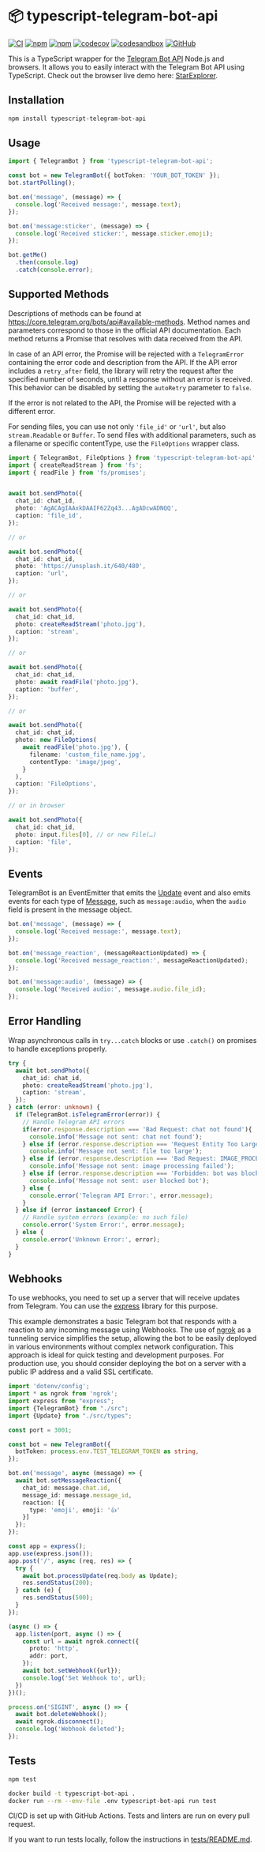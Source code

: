 # 📦 typescript-telegram-bot-api
[![CI](https://github.com/Borodin/typescript-telegram-bot-api/actions/workflows/ci.yml/badge.svg)](https://github.com/Borodin/typescript-telegram-bot-api/actions/workflows/ci.yml)
[![npm](https://img.shields.io/npm/v/typescript-telegram-bot-api)](https://www.npmjs.com/package/typescript-telegram-bot-api)
[![npm](https://img.shields.io/npm/dt/typescript-telegram-bot-api)](https://www.npmjs.com/package/typescript-telegram-bot-api)
[![codecov](https://codecov.io/github/Borodin/typescript-telegram-bot-api/graph/badge.svg?token=509N5AZDTV)](https://codecov.io/github/Borodin/typescript-telegram-bot-api)
[![codesandbox](https://img.shields.io/badge/Open_in-sandbox-eaff96)](https://codesandbox.io/p/sandbox/interesting-wave-qgspfs)
[![GitHub](https://img.shields.io/badge/Bot_API-v8.3-0088cc)](https://core.telegram.org/bots/api#february-12-2025)


This is a TypeScript wrapper for the [Telegram Bot API](https://core.telegram.org/bots/api) Node.js and browsers. It allows you to easily interact with the Telegram Bot API using TypeScript.
Check out the browser live demo here: [StarExplorer](https://borodin.github.io/StarExplorer/).

## Installation

```bash
npm install typescript-telegram-bot-api
```
## Usage

```typescript
import { TelegramBot } from 'typescript-telegram-bot-api';

const bot = new TelegramBot({ botToken: 'YOUR_BOT_TOKEN' });
bot.startPolling();

bot.on('message', (message) => {
  console.log('Received message:', message.text);
});

bot.on('message:sticker', (message) => {
  console.log('Received sticker:', message.sticker.emoji);
});

bot.getMe()
  .then(console.log)
  .catch(console.error);
```

## Supported Methods
Descriptions of methods can be found at https://core.telegram.org/bots/api#available-methods.
Method names and parameters correspond to those in the official API documentation.
Each method returns a Promise that resolves with data received from the API.

In case of an API error, the Promise will be rejected with a `TelegramError` containing the error code and description from the API.
If the API error includes a `retry_after` field, the library will retry the request after the specified number of seconds, until a response without an error is received. This behavior can be disabled by setting the `autoRetry` parameter to `false`.

If the error is not related to the API, the Promise will be rejected with a different error.

For sending files, you can use not only ```'file_id'``` or ```'url'```, but also ```stream.Readable``` or ```Buffer```.
To send files with additional parameters, such as a filename or specific contentType, use the ```FileOptions``` wrapper class.
```typescript
import { TelegramBot, FileOptions } from 'typescript-telegram-bot-api';
import { createReadStream } from 'fs';
import { readFile } from 'fs/promises';


await bot.sendPhoto({
  chat_id: chat_id,
  photo: 'AgACAgIAAxkDAAIF62Zq43...AgADcwADNQQ',
  caption: 'file_id',
});

// or

await bot.sendPhoto({
  chat_id: chat_id,
  photo: 'https://unsplash.it/640/480',
  caption: 'url',
});

// or

await bot.sendPhoto({
  chat_id: chat_id,
  photo: createReadStream('photo.jpg'),
  caption: 'stream',
});

// or 

await bot.sendPhoto({
  chat_id: chat_id,
  photo: await readFile('photo.jpg'),
  caption: 'buffer',
});

// or 

await bot.sendPhoto({
  chat_id: chat_id,
  photo: new FileOptions(
    await readFile('photo.jpg'), {
      filename: 'custom_file_name.jpg',
      contentType: 'image/jpeg',
    }
  ),
  caption: 'FileOptions',
});

// or in browser

await bot.sendPhoto({
  chat_id: chat_id,
  photo: input.files[0], // or new File(…)
  caption: 'file',
});
```
## Events
TelegramBot is an EventEmitter that emits the [Update](https://core.telegram.org/bots/api#update) event and also emits events for each type of [Message](https://core.telegram.org/bots/api#message), such as `message:audio`, when the `audio` field is present in the message object.
```typescript
bot.on('message', (message) => {
  console.log('Received message:', message.text);
});

bot.on('message_reaction', (messageReactionUpdated) => {
  console.log('Received message_reaction:', messageReactionUpdated);
});

bot.on('message:audio', (message) => {
  console.log('Received audio:', message.audio.file_id);
});
```

## Error Handling
Wrap asynchronous calls in `try...catch` blocks or use `.catch()` on promises to handle exceptions properly.

```typescript
try {
  await bot.sendPhoto({
    chat_id: chat_id,
    photo: createReadStream('photo.jpg'),
    caption: 'stream',
  });
} catch (error: unknown) {
  if (TelegramBot.isTelegramError(error)) {
    // Handle Telegram API errors
    if(error.response.description === 'Bad Request: chat not found'){
      console.info('Message not sent: chat not found');
    } else if (error.response.description === 'Request Entity Too Large'){
      console.info('Message not sent: file too large');
    } else if (error.response.description === 'Bad Request: IMAGE_PROCESS_FAILED'){
      console.info('Message not sent: image processing failed');
    } else if (error.response.description === 'Forbidden: bot was blocked by the user'){
      console.info('Message not sent: user blocked bot');
    } else {
      console.error('Telegram API Error:', error.message);
    }
  } else if (error instanceof Error) {
    // Handle system errors (example: no such file)
    console.error('System Error:', error.message);
  } else {
    console.error('Unknown Error:', error);
  }
}
```

## Webhooks
To use webhooks, you need to set up a server that will receive updates from Telegram. You can use the [express](https://www.npmjs.com/package/express) library for this purpose.

This example demonstrates a basic Telegram bot that responds with a reaction to any incoming message using Webhooks. The use of [ngrok](https://www.npmjs.com/package/ngrok) as a tunneling service simplifies the setup, allowing the bot to be easily deployed in various environments without complex network configuration. This approach is ideal for quick testing and development purposes. For production use, you should consider deploying the bot on a server with a public IP address and a valid SSL certificate.
```typescript
import 'dotenv/config';
import * as ngrok from 'ngrok';
import express from "express";
import {TelegramBot} from "./src";
import {Update} from "./src/types";

const port = 3001;

const bot = new TelegramBot({
  botToken: process.env.TEST_TELEGRAM_TOKEN as string,
});

bot.on('message', async (message) => {
  await bot.setMessageReaction({
    chat_id: message.chat.id,
    message_id: message.message_id,
    reaction: [{
      type: 'emoji', emoji: '👍'
    }]
  });
});

const app = express();
app.use(express.json());
app.post('/', async (req, res) => {
  try {
    await bot.processUpdate(req.body as Update);
    res.sendStatus(200);
  } catch (e) {
    res.sendStatus(500);
  }
});

(async () => {
  app.listen(port, async () => {
    const url = await ngrok.connect({
      proto: 'http',
      addr: port,
    });
    await bot.setWebhook({url});
    console.log('Set Webhook to', url);
  })
})();

process.on('SIGINT', async () => {
  await bot.deleteWebhook();
  await ngrok.disconnect();
  console.log('Webhook deleted');
});
```


## Tests
```bash
npm test
```

```bash
docker build -t typescript-bot-api .
docker run --rm --env-file .env typescript-bot-api run test
```

CI/CD is set up with GitHub Actions. Tests and linters are run on every pull request.

If you want to run tests locally, follow the instructions in [tests/README.md](tests/).
